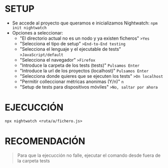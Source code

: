 # SETUP 
- Se accede al proyecto que queramos e inicializamos Nightwatch: `npm init nightwatch`
- Opciones a seleccionar:
  - "El directorio actual no es un nodo y ya existen ficheros" `>Yes`
  - "Selecciona el tipo de setup" `>End-to-End testing`
  - "Selecciona el lenguaje y el ejecutable de tests" `>JavaScript/default`
  - "Selecciona el navegador" `>Firefox`
  - "Introduce la carpeta de los tests (tests)" `Pulsamos Enter`
  - "Introduce la url de los proyectos (localhost)" `Pulsamos Enter`
  - "Selecciona donde quieres que se ejecuten los tests" `>On localhost`
  - "Permitir colleccionar métricas anonimas (Y/n)" `n`
  - "Setup de tests para dispositivos móviles" `>No, saltar por ahora`

# EJECUCCIÓN
`npx nightwatch <ruta/a/fichero.js>`

# RECOMENDACIÓN
> Para que la ejecucción no falle, ejecutar el comando desde fuera de la carpeta tests  
